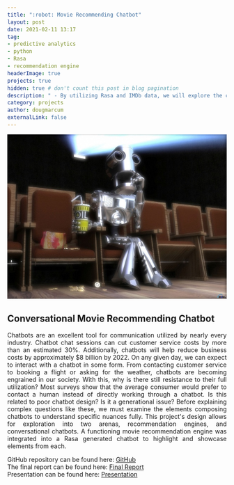 ```yaml
---
title: ":robot: Movie Recommending Chatbot"
layout: post
date: 2021-02-11 13:17
tag: 
- predictive analytics
- python
- Rasa
- recommendation engine
headerImage: true
projects: true
hidden: true # don't count this post in blog pagination
description: " - By utilizing Rasa and IMDb data, we will explore the creation of a conversational movie recommending chatbot. This is a combination of tutorial and investigation into why many still avoid interacting with chatbots."
category: projects
author: dougmarcum
externalLink: false
---
```


![Screenshot](/assets/images/popcorn_bot.jpg)

## Conversational Movie Recommending Chatbot  
<p align='justify'>Chatbots are an excellent tool for communication utilized by nearly every industry. Chatbot chat sessions can cut customer service costs by more than an estimated 30%. Additionally, chatbots will help reduce business costs by approximately $8 billion by 2022. On any given day, we can expect to interact with a chatbot in some form. From contacting customer service to booking a flight or asking for the weather, chatbots are becoming engrained in our society. With this, why is there still resistance to their full utilization? Most surveys show that the average consumer would prefer to contact a human instead of directly working through a chatbot. Is this related to poor chatbot design? Is it a generational issue? Before explaining complex questions like these, we must examine the elements composing chatbots to understand specific nuances fully. This project's design allows for exploration into two arenas, recommendation engines, and conversational chatbots. A functioning movie recommendation engine was integrated into a Rasa generated chatbot to highlight and showcase elements from each.</p>  

GitHub repository can be found here: [GitHub](https://github.com/MarcumDoug/Chatbot_Movie_Recommendation)  
The final report can be found here: [Final Report](https://github.com/MarcumDoug/Chatbot_Movie_Recommendation/blob/main/Reports/DSC680_Marcum_Doug_Project2_Report.pdf)  
Presentation can be found here: [Presentation](https://github.com/MarcumDoug/Chatbot_Movie_Recommendation/blob/main/Reports/Marcum_Doug_Recommendation_Chatbot_Presentation.zip?raw=true)
